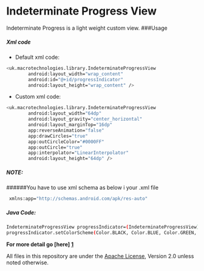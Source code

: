 # Indeterminate Progress View

Indeterminate Progress is a light weight custom view.
###Usage
##### Xml code
 - Default xml code:
```sh
<uk.macrotechnologies.library.IndeterminateProgressView
        android:layout_width="wrap_content"
        android:id="@+id/progressIndicator"
        android:layout_height="wrap_content" />
```
- Custom xml code:
```sh
<uk.macrotechnologies.library.IndeterminateProgressView
        android:layout_width="64dp"
        android:layout_gravity="center_horizontal"
        android:layout_marginTop="16dp"
        app:reverseAnimation="false"
        app:drawCircles="true"
        app:outCircleColor="#0000FF"
        app:outCircle="true"
        app:interpolator="LinearInterpolator"
        android:layout_height="64dp" />
```
##### NOTE:
######You have to use xml schema as below i your .xml file
```sh
 xmlns:app="http://schemas.android.com/apk/res-auto"
```
##### Java Code:
```sh
IndeterminateProgressView progressIndicator=(IndeterminateProgressView)view.findViewById(R.id.progressIndicator);
progressIndicator.setColorScheme(Color.BLACK, Color.BLUE, Color.GREEN, Color.MAGENTA, Color.RED);
```
**For more detail go [here] [1]**

All files in this repository are under the [Apache License][2], Version 2.0 unless noted otherwise.

[1]:http://imranatarbisoft.github.io/indeterminateProgressView/
[2]:https://github.com/ImranAtArbisoft/indeterminateProgressView/blob/master/LICENSE